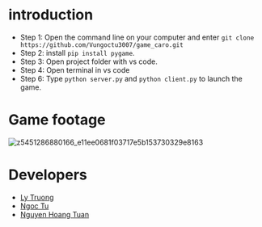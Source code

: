

# introduction
* Step 1: Open the command line on your computer and enter `git clone https://github.com/Vungoctu3007/game_caro.git`
* Step 2: install `pip install pygame`.
* Step 3: Open project folder with vs code.
* Step 4: Open terminal in vs code
* Step 6: Type `python server.py` and `python client.py` to launch the game.
# Game footage
![z5451286880166_e11ee0681f03717e5b153730329e8163](https://github.com/Vungoctu3007/game_caro/assets/118749801/90d8b068-0aa6-4672-88c7-0a5597cb3bff)
# Developers
* [Ly Truong](https://github.com/truongly2003)
* [Ngoc Tu](https://github.com/Vungoctu3007)
* [Nguyen Hoang Tuan](https://github.com/hoangtuan203)
